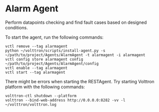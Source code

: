 # Alarm Agent

Perform datapoints checking and find fault cases based on designed conditions.

To start the agent, run the following commands:
```
vctl remove --tag alarmagent
python ~/volttron/scripts/install-agent.py -s ~/path/to/project/Agents/AlarmAgent -t alarmagent -i alarmagent
vctl config store alarmagent config ~/path/to/project/Agents/AlarmAgent/config
vctl enable --tag alarmagent
vctl start --tag alarmagent
```

There might be errors when starting the RESTAgent. Try starting Volttron platform with the following commands:
```
volttron-ctl shutdown --platform
volttron --bind-web-address http://0.0.0.0:8282 -vv -l ~/volttron/volttron.log
```
